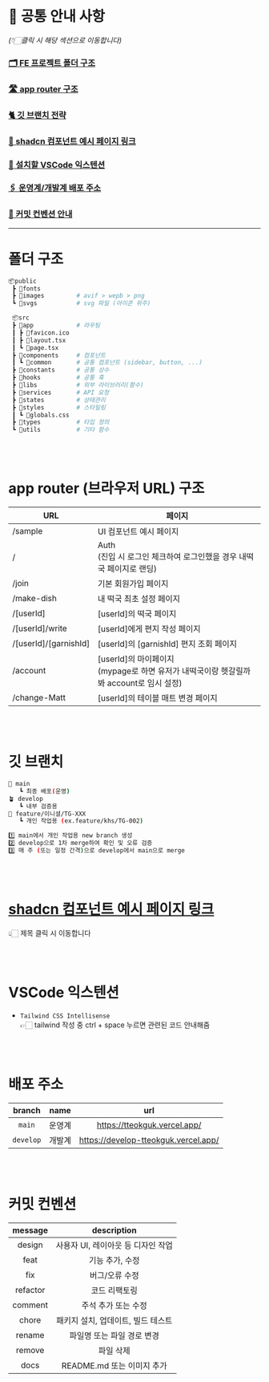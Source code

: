 # 📢 공통 안내 사항

_(👇🏻클릭 시 해당 섹션으로 이동합니다)_

### [🗂️ FE 프로젝트 폴더 구조](#폴더-구조)

### [🛣️ app router 구조](#app-router-브라우저-url-구조)

### [🐈 깃 브랜치 전략](#깃-브랜치)

### [🔬 shadcn 컴포넌트 예시 페이지 링크](#shadcn-컴포넌트-예시-페이지-링크)

### [🧩 설치할 VSCode 익스텐션](#vscode-익스텐션)

### [🖇️ 운영계/개발계 배포 주소](#배포-주소)

### [🔐 커밋 컨벤션 안내](#커밋-컨벤션)

---

# 폴더 구조

```bash
📦public
 ┣ 📂fonts
 ┣ 📂images         # avif > wepb > png
 ┗ 📂svgs           # svg 파일 (아이콘 위주)

 📦src
 ┣ 📂app            # 라우팅
 ┃ ┣ 📜favicon.ico
 ┃ ┣ 📜layout.tsx
 ┃ ┗ 📜page.tsx
 ┣ 📂components     # 컴포넌트
 ┃ ┗ 📂common       # 공통 컴포넌트 (sidebar, button, ...)
 ┣ 📂constants      # 공통 상수
 ┣ 📂hooks          # 공통 훅
 ┣ 📂libs           # 외부 라이브러리(함수)
 ┣ 📂services       # API 요청
 ┣ 📂states         # 상태관리
 ┣ 📂styles         # 스타일링
 ┃ ┗ 📜globals.css
 ┣ 📂types          # 타입 정의
 ┗ 📂utils          # 기타 함수
```

<br/><br/>

# app router (브라우저 URL) 구조

| URL                   | 페이지                                                                                     |
| --------------------- | ------------------------------------------------------------------------------------------ |
| /sample               | UI 컴포넌트 예시 페이지                                                                    |
| /                     | Auth<br/>(진입 시 로그인 체크하여 로그인했을 경우 내떡국 페이지로 랜딩)                    |
| /join                 | 기본 회원가입 페이지                                                                       |
| /make-dish            | 내 떡국 최초 설정 페이지                                                                   |
| /[userId]             | [userId]의 떡국 페이지                                                                     |
| /[userId]/write       | [userId]에게 편지 작성 페이지                                                              |
| /[userId]/[garnishId] | [userId]의 [garnishId] 편지 조회 페이지                                                    |
| /account              | [userId]의 마이페이지<br/>(mypage로 하면 유저가 내떡국이랑 헷갈릴까봐 account로 임시 설정) |
| /change-Matt          | [userId]의 테이블 매트 변경 페이지                                                         |

<br/><br/>

# 깃 브랜치

```bash
🌳 main
   ┗ 최종 배포(운영)
🪴 develop
   ┗ 내부 검증용
🌱 feature/이니셜/TG-XXX
   ┗ 개인 작업용 (ex.feature/khs/TG-002)

1️⃣ main에서 개인 작업용 new branch 생성
2️⃣ develop으로 1차 merge하여 확인 및 오류 검증
3️⃣ 매 주 (또는 일정 간격)으로 develop에서 main으로 merge
```

<br/><br/>

# [shadcn 컴포넌트 예시 페이지 링크](https://develop-tteokguk.vercel.app/sample)

👆🏻 제목 클릭 시 이동합니다

<br/><br/>

# VSCode 익스텐션

- `Tailwind CSS Intellisense` <br />
  👉🏻 tailwind 작성 중 ctrl + space 누르면 관련된 코드 안내해줌

<br /><br/>

# 배포 주소

|  branch   |  name  |                 url                  |
| :-------: | :----: | :----------------------------------: |
|  `main`   | 운영계 |     https://tteokguk.vercel.app/     |
| `develop` | 개발계 | https://develop-tteokguk.vercel.app/ |

<br /><br/>

# 커밋 컨벤션

| message  |            description             |
| :------: | :--------------------------------: |
|  design  | 사용자 UI, 레이아웃 등 디자인 작업 |
|   feat   |          기능 추가, 수정           |
|   fix    |           버그/오류 수정           |
| refactor |           코드 리팩토링            |
| comment  |        주석 추가 또는 수정         |
|  chore   | 패키지 설치, 업데이트, 빌드 테스트 |
|  rename  |     파일명 또는 파일 경로 변경     |
|  remove  |             파일 삭제              |
|   docs   |     README.md 또는 이미지 추가     |
